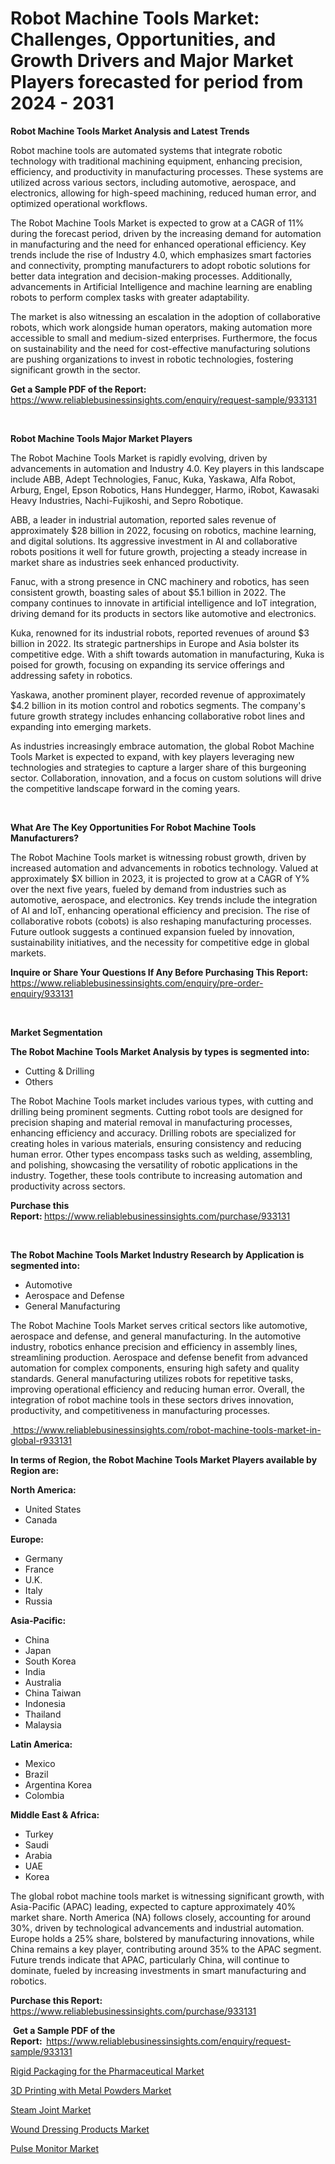 <p><h1>Robot Machine Tools Market: Challenges, Opportunities, and Growth Drivers and Major Market Players forecasted for period from 2024 - 2031</h1></p><p><strong>Robot Machine Tools Market Analysis and Latest Trends</strong></p>
<p><p>Robot machine tools are automated systems that integrate robotic technology with traditional machining equipment, enhancing precision, efficiency, and productivity in manufacturing processes. These systems are utilized across various sectors, including automotive, aerospace, and electronics, allowing for high-speed machining, reduced human error, and optimized operational workflows.</p><p>The Robot Machine Tools Market is expected to grow at a CAGR of 11% during the forecast period, driven by the increasing demand for automation in manufacturing and the need for enhanced operational efficiency. Key trends include the rise of Industry 4.0, which emphasizes smart factories and connectivity, prompting manufacturers to adopt robotic solutions for better data integration and decision-making processes. Additionally, advancements in Artificial Intelligence and machine learning are enabling robots to perform complex tasks with greater adaptability.</p><p>The market is also witnessing an escalation in the adoption of collaborative robots, which work alongside human operators, making automation more accessible to small and medium-sized enterprises. Furthermore, the focus on sustainability and the need for cost-effective manufacturing solutions are pushing organizations to invest in robotic technologies, fostering significant growth in the sector.</p></p>
<p><strong>Get a Sample PDF of the Report:&nbsp;</strong> <a href="https://www.reliablebusinessinsights.com/enquiry/request-sample/933131?utm_campaign=41&utm_medium=2&utm_source=Github&utm_content=ia&utm_term=03122024&utm_id=robot-machine-tools">https://www.reliablebusinessinsights.com/enquiry/request-sample/933131</a></p>
<p>&nbsp;</p>
<p><strong>Robot Machine Tools Major Market Players</strong></p>
<p><p>The Robot Machine Tools Market is rapidly evolving, driven by advancements in automation and Industry 4.0. Key players in this landscape include ABB, Adept Technologies, Fanuc, Kuka, Yaskawa, Alfa Robot, Arburg, Engel, Epson Robotics, Hans Hundegger, Harmo, iRobot, Kawasaki Heavy Industries, Nachi-Fujikoshi, and Sepro Robotique. </p><p>ABB, a leader in industrial automation, reported sales revenue of approximately $28 billion in 2022, focusing on robotics, machine learning, and digital solutions. Its aggressive investment in AI and collaborative robots positions it well for future growth, projecting a steady increase in market share as industries seek enhanced productivity.</p><p>Fanuc, with a strong presence in CNC machinery and robotics, has seen consistent growth, boasting sales of about $5.1 billion in 2022. The company continues to innovate in artificial intelligence and IoT integration, driving demand for its products in sectors like automotive and electronics.</p><p>Kuka, renowned for its industrial robots, reported revenues of around $3 billion in 2022. Its strategic partnerships in Europe and Asia bolster its competitive edge. With a shift towards automation in manufacturing, Kuka is poised for growth, focusing on expanding its service offerings and addressing safety in robotics.</p><p>Yaskawa, another prominent player, recorded revenue of approximately $4.2 billion in its motion control and robotics segments. The company's future growth strategy includes enhancing collaborative robot lines and expanding into emerging markets. </p><p>As industries increasingly embrace automation, the global Robot Machine Tools Market is expected to expand, with key players leveraging new technologies and strategies to capture a larger share of this burgeoning sector. Collaboration, innovation, and a focus on custom solutions will drive the competitive landscape forward in the coming years.</p></p>
<p>&nbsp;</p>
<p><strong>What Are The Key Opportunities For Robot Machine Tools Manufacturers?</strong></p>
<p><p>The Robot Machine Tools market is witnessing robust growth, driven by increased automation and advancements in robotics technology. Valued at approximately $X billion in 2023, it is projected to grow at a CAGR of Y% over the next five years, fueled by demand from industries such as automotive, aerospace, and electronics. Key trends include the integration of AI and IoT, enhancing operational efficiency and precision. The rise of collaborative robots (cobots) is also reshaping manufacturing processes. Future outlook suggests a continued expansion fueled by innovation, sustainability initiatives, and the necessity for competitive edge in global markets.</p></p>
<p><strong>Inquire or Share Your Questions If Any Before Purchasing This Report:</strong> <a href="https://www.reliablebusinessinsights.com/enquiry/pre-order-enquiry/933131?utm_campaign=41&utm_medium=2&utm_source=Github&utm_content=ia&utm_term=03122024&utm_id=robot-machine-tools">https://www.reliablebusinessinsights.com/enquiry/pre-order-enquiry/933131</a></p>
<p>&nbsp;</p>
<p><strong>Market Segmentation</strong></p>
<p><strong>The Robot Machine Tools Market Analysis by types is segmented into:</strong></p>
<p><ul><li>Cutting & Drilling</li><li>Others</li></ul></p>
<p><p>The Robot Machine Tools market includes various types, with cutting and drilling being prominent segments. Cutting robot tools are designed for precision shaping and material removal in manufacturing processes, enhancing efficiency and accuracy. Drilling robots are specialized for creating holes in various materials, ensuring consistency and reducing human error. Other types encompass tasks such as welding, assembling, and polishing, showcasing the versatility of robotic applications in the industry. Together, these tools contribute to increasing automation and productivity across sectors.</p></p>
<p><strong>Purchase this Report:&nbsp;</strong><a href="https://www.reliablebusinessinsights.com/purchase/933131?utm_campaign=41&utm_medium=2&utm_source=Github&utm_content=ia&utm_term=03122024&utm_id=robot-machine-tools">https://www.reliablebusinessinsights.com/purchase/933131</a></p>
<p>&nbsp;</p>
<p><strong>The Robot Machine Tools Market Industry Research by Application is segmented into:</strong></p>
<p><ul><li>Automotive</li><li>Aerospace and Defense</li><li>General Manufacturing</li></ul></p>
<p><p>The Robot Machine Tools Market serves critical sectors like automotive, aerospace and defense, and general manufacturing. In the automotive industry, robotics enhance precision and efficiency in assembly lines, streamlining production. Aerospace and defense benefit from advanced automation for complex components, ensuring high safety and quality standards. General manufacturing utilizes robots for repetitive tasks, improving operational efficiency and reducing human error. Overall, the integration of robot machine tools in these sectors drives innovation, productivity, and competitiveness in manufacturing processes.</p></p>
<p><a href="https://www.reliablebusinessinsights.com/robot-machine-tools-market-in-global-r933131?utm_campaign=41&utm_medium=2&utm_source=Github&utm_content=ia&utm_term=03122024&utm_id=robot-machine-tools">&nbsp;https://www.reliablebusinessinsights.com/robot-machine-tools-market-in-global-r933131</a></p>
<p><strong>In terms of Region, the Robot Machine Tools Market Players available by Region are:</strong></p>
<p>
    <p> <strong> North America: </strong>
        <ul>
            <li>United States</li>
            <li>Canada</li>
        </ul>
        </p> 
    <p> <strong> Europe: </strong>
        <ul>
            <li>Germany</li>
            <li>France</li>
            <li>U.K.</li>
            <li>Italy</li>
            <li>Russia</li>
        </ul>
        </p> 
    <p> <strong> Asia-Pacific: </strong>
        <ul>
            <li>China</li>
            <li>Japan</li>
            <li>South Korea</li>
            <li>India</li>
            <li>Australia</li>
            <li>China Taiwan</li>
            <li>Indonesia</li>
            <li>Thailand</li>
            <li>Malaysia</li>
        </ul>
        </p> 
    <p> <strong> Latin America: </strong>
        <ul>
            <li>Mexico</li>
            <li>Brazil</li>
            <li>Argentina Korea</li>
            <li>Colombia</li>
        </ul>
        </p> 
    <p> <strong> Middle East & Africa: </strong>
        <ul>
            <li>Turkey</li>
            <li>Saudi</li>
            <li>Arabia</li>
            <li>UAE</li>
            <li>Korea</li>
        </ul>
    </p>
    </p>
<p><p>The global robot machine tools market is witnessing significant growth, with Asia-Pacific (APAC) leading, expected to capture approximately 40% market share. North America (NA) follows closely, accounting for around 30%, driven by technological advancements and industrial automation. Europe holds a 25% share, bolstered by manufacturing innovations, while China remains a key player, contributing around 35% to the APAC segment. Future trends indicate that APAC, particularly China, will continue to dominate, fueled by increasing investments in smart manufacturing and robotics.</p></p>
<p><strong>Purchase this Report: </strong><a href="https://www.reliablebusinessinsights.com/purchase/933131?utm_campaign=41&utm_medium=2&utm_source=Github&utm_content=ia&utm_term=03122024&utm_id=robot-machine-tools">https://www.reliablebusinessinsights.com/purchase/933131</a></p>
<p>&nbsp;<strong>Get a Sample PDF of the Report:&nbsp;&nbsp;</strong><a href="https://www.reliablebusinessinsights.com/enquiry/request-sample/933131?utm_campaign=41&utm_medium=2&utm_source=Github&utm_content=ia&utm_term=03122024&utm_id=robot-machine-tools">https://www.reliablebusinessinsights.com/enquiry/request-sample/933131</a></p>
<p><strong></strong></p>
<p><p><a href="https://github.com/sca704osol/Market-Research-Report-List-1/blob/main/rigid-packaging-for-the-pharmaceutical-market.md?utm_campaign=41&utm_medium=2&utm_source=Github&utm_content=ia&utm_term=03122024&utm_id=robot-machine-tools">Rigid Packaging for the Pharmaceutical Market</a></p><p><a href="https://github.com/mauripalmi/Market-Research-Report-List-5/blob/main/3d-printing-with-metal-powders-market.md?utm_campaign=41&utm_medium=2&utm_source=Github&utm_content=ia&utm_term=03122024&utm_id=robot-machine-tools">3D Printing with Metal Powders Market</a></p><p><a href="https://issuu.com/reportprime-2/docs/steam-joint-market-size-2030.pptx?utm_campaign=41&utm_medium=2&utm_source=Github&utm_content=ia&utm_term=03122024&utm_id=robot-machine-tools">Steam Joint Market</a></p><p><a href="https://www.linkedin.com/pulse/comprehensive-analysis-wound-dressing-products-market-share-50xxe?utm_campaign=41&utm_medium=2&utm_source=Github&utm_content=ia&utm_term=03122024&utm_id=robot-machine-tools">Wound Dressing Products Market</a></p><p><a href="https://issuu.com/reportprime-2/docs/pulse-monitor-market-size-2030.pptx?utm_campaign=41&utm_medium=2&utm_source=Github&utm_content=ia&utm_term=03122024&utm_id=robot-machine-tools">Pulse Monitor Market</a></p></p>